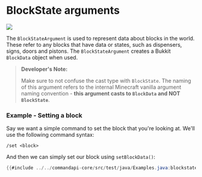 # BlockState arguments

![](./images/arguments/blockstate.png)

The `BlockStateArgument` is used to represent data about blocks in the world. These refer to any blocks that have data or states, such as dispensers, signs, doors and pistons. The `BlockStateArgument` creates a Bukkit `BlockData` object when used.

> **Developer's Note:**
>
> Make sure to not confuse the cast type with `BlockState`. The naming of this argument refers to the internal Minecraft vanilla argument naming convention - **this argument casts to `BlockData` and NOT `BlockState`**.

<div class="example">

### Example - Setting a block

Say we want a simple command to set the block that you're looking at. We'll use the following command syntax:

```mccmd
/set <block>
```

And then we can simply set our block using `setBlockData()`:

```java
{{#include ../../commandapi-core/src/test/java/Examples.java:blockstateargument}}
```

</div>


